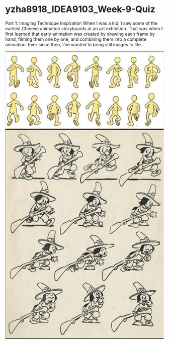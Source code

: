 # yzha8918_IDEA9103_Week-9-Quiz

Part 1: Imaging Technique Inspiration
When I was a kid, I saw some of the earliest Chinese animation storyboards at an art exhibition. That was when I first learned that early animation was created by drawing each frame by hand, filming them one by one, and combining them into a complete animation. Ever since then, I’ve wanted to bring still images to life.

![An image of animate](redmeImages/animate.jpg)
![An image of cartoon](redmeImages/cartoon.jpg)
